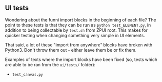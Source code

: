 ## UI tests

Wondering about the funni import blocks in the beginning of each file?
The point to these tests is that they can be run as `python test_ELEMENT.py`,
in addition to being collectable by `test.sh` from ZPUI root.
This makes for quicker testing when changing something very simple in UI elements.

That said, a lot of these "import from anywhere" blocks have broken with Python3.
Don't throw them out - either leave them be or fix them.

Examples of texts where the import blocks have been fixed
(so, tests which are able to be ran from the `ui/tests/` folder):

* `test_canvas.py`
